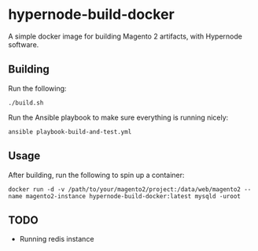 # hypernode-build-docker
A simple docker image for building Magento 2 artifacts, with Hypernode software.

## Building
Run the following:

`./build.sh`

Run the Ansible playbook to make sure everything is running nicely:

`ansible playbook-build-and-test.yml`

## Usage
After building, run the following to spin up  a container:

`docker run -d -v /path/to/your/magento2/project:/data/web/magento2 --name magento2-instance hypernode-build-docker:latest mysqld -uroot`

## TODO
- Running redis instance
